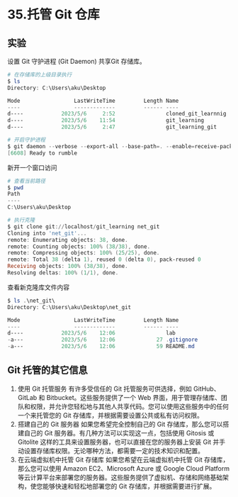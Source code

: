 # 35.托管 Git 仓库

## 实验

设置 Git 守护进程 (Git Daemon) 共享Git 存储库。

```powershell
# 在存储库的上级目录执行
$ ls
Directory: C:\Users\aku\Desktop

Mode                 LastWriteTime         Length Name
----                 -------------         ------ ----
d----            2023/5/6     2:52                cloned_git_learnnig
d----            2023/5/6    11:54                git_learning
d----            2023/5/6     2:47                git_learning_git

# 开启守护进程
$ git daemon --verbose --export-all --base-path=. --enable=receive-pack --reuseaddr
[6608] Ready to rumble
```

新开一个窗口访问

```powershell
# 查看当前路径
$ pwd
Path
----
C:\Users\aku\Desktop

# 执行克隆
$ git clone git://localhost/git_learning net_git
Cloning into 'net_git'...
remote: Enumerating objects: 38, done.
remote: Counting objects: 100% (38/38), done.
remote: Compressing objects: 100% (25/25), done.
remote: Total 38 (delta 1), reused 0 (delta 0), pack-reused 0
Receiving objects: 100% (38/38), done.
Resolving deltas: 100% (1/1), done.
```

查看新克隆库文件内容

```powershell
$ ls .\net_git\
Directory: C:\Users\aku\Desktop\net_git

Mode                 LastWriteTime         Length Name
----                 -------------         ------ ----
d----            2023/5/6    12:06                lab
-a---            2023/5/6    12:06             27 .gitignore
-a---            2023/5/6    12:06             59 README.md
```

## Git 托管的其它信息

1. 使用 Git 托管服务
有许多受信任的 Git 托管服务可供选择，例如 GitHub、GitLab 和 Bitbucket。这些服务提供了一个 Web 界面，用于管理存储库、团队和权限，并允许您轻松地与其他人共享代码。您可以使用这些服务中的任何一个来托管您的 Git 存储库，并根据需要设置公共或私有访问权限。
2. 搭建自己的 Git 服务器
如果您希望完全控制自己的 Git 存储库，那么您可以搭建自己的 Git 服务器。有几种方法可以实现这一点，包括使用 Gitosis 或 Gitolite 这样的工具来设置服务器，也可以直接在您的服务器上安装 Git 并手动设置存储库权限。无论哪种方法，都需要一定的技术知识和配置。
3. 在云端虚拟机中托管 Git 存储库
如果您希望在云端虚拟机中托管 Git 存储库，那么您可以使用 Amazon EC2、Microsoft Azure 或 Google Cloud Platform 等云计算平台来部署您的服务器。这些服务提供了虚拟机、存储和网络基础架构，使您能够快速和轻松地部署您的 Git 存储库，并根据需要进行扩展。
